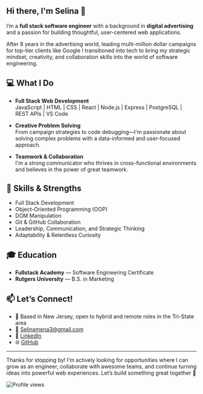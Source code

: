 ## Hi there, I'm Selina 👋

I’m a **full stack software engineer** with a background in **digital advertising** and a passion for building thoughtful, user-centered web applications.

After 8 years in the advertising world, leading multi-million dollar campaigns for top-tier clients like Google I transitioned into tech to bring my strategic mindset, creativity, and collaboration skills into the world of software engineering.

## 💻 What I Do

- **Full Stack Web Development**  
  JavaScript | HTML | CSS | React | Node.js | Express | PostgreSQL | REST APIs | VS Code

- **Creative Problem Solving**  
  From campaign strategies to code debugging—I'm passionate about solving complex problems with a data-informed and user-focused approach.

- **Teamwork & Collaboration**  
  I'm a strong communicator who thrives in cross-functional environments and believes in the power of great teamwork.

## 🧠 Skills & Strengths

- Full Stack Development
- Object-Oriented Programming (OOP)
- DOM Manipulation
- Git & GitHub Collaboration
- Leadership, Communication, and Strategic Thinking
- Adaptability & Relentless Curiosity

## 🎓 Education

- **Fullstack Academy** — Software Engineering Certificate 
- **Rutgers University** — B.S. in Marketing 

## 📫 Let’s Connect!

- 📍 Based in New Jersey, open to hybrid and remote roles in the Tri-State area  
- 📧 [Selinamena3@gmail.com](mailto:Selinamena3@gmail.com)  
- 💼 [LinkedIn](https://linkedin.com/in/selina-mena)  
- 🌐 [GitHub](https://github.com/selina-M28)

---

Thanks for stopping by! I’m actively looking for opportunities where I can grow as an engineer, collaborate with awesome teams, and continue turning ideas into powerful web experiences. Let’s build something great together 🚀

![Profile views](https://komarev.com/ghpvc/?username=selina-M28&color=blue)
<!--
**Selina-M28/Selina-M28** is a ✨ _special_ ✨ repository because its `README.md` (this file) appears on your GitHub profile.

Here are some ideas to get you started:

- 🔭 I’m currently working on ...
- 🌱 I’m currently learning 
- 👯 I’m looking to collaborate on ...
- 🤔 I’m looking for help with ...
- 💬 Ask me about ...
- 📫 How to reach me: ...
- 😄 Pronouns: ...
- ⚡ Fun fact: ...
-->
